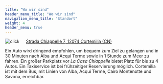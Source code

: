 ```yaml
---
title: "Wo wir sind"
header_menu_title: "Wo wir sind"
navigation_menu_title: "Standort"
weight: 4
header_menu: true
---
```


![click](/images/click.png) &emsp; [Strada Chiappelle 7, 12074 Cortemilia (CN)](https://maps.app.goo.gl/ADYpLAMaAKRwv8eN7)

Ein Auto wird dringend empfohlen, um bequem zum Ziel zu gelangen und in 30 Minuten nach Alba und Acqui Terme sowie in 1 Stunde zum Meer zu fahren. Ein großer Parkplatz vor *La Casa Chiappelle* bietet Platz für bis zu 4 Autos. Ein Taxiservice ist bei frühzeitiger Reservierung möglich. Cortemilia ist mit dem Bus, mit Linien von Alba, Acqui Terme, Cairo Montenotte und Savona, erreichbar.